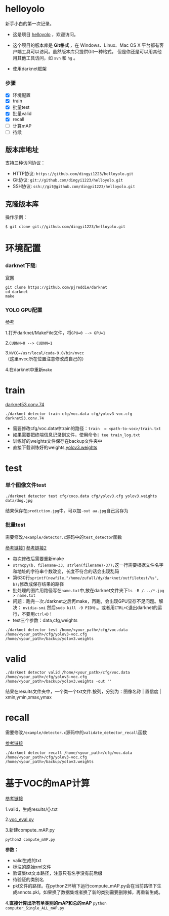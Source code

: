 # helloyolo
新手小白的第一次记录。

- 这是项目 [helloyolo](https://github.com/dingyi1223/helloyolo) ，欢迎访问。

- 这个项目的版本库是 **Git格式** ，在 Windows、Linux、Mac OS X
平台都有客户端工具可以访问。虽然版本库只提供Git一种格式，
但是你还是可以用其他用其他工具访问，如 ``svn`` 和 ``hg`` 。

- 使用darknet框架

### 步骤
- [x] 环境配置
- [x] train
- [x] 批量test
- [x] 批量valid
- [x] recall
- [ ] 计算mAP
- [ ] 待续

## 版本库地址

支持三种访问协议：

* HTTP协议: `https://github.com/dingyi1223/helloyolo.git` 
* Git协议: `git://github.com/dingyi1223/helloyolo.git` 
* SSH协议: `ssh://git@github.com/dingyi1223/helloyolo.git` 

## 克隆版本库

操作示例：

    $ git clone git://github.com/dingyi1223/helloyolo.git


# 环境配置
### darknet下载:
[官网](https://pjreddie.com/darknet/yolo)

```
git clone https://github.com/pjreddie/darknet
cd darknet
make
```

### YOLO GPU配置
[参考](https://blog.csdn.net/luoying_ontheroad/article/details/81136973)

1.打开darknet/MakeFile文件，将`GPU=0 --> GPU=1`

2.`CUDNN=0 --> CUDNN=1`

3.`NVCC=/usr/local/cuda-9.0/bin/nvcc`（这里nvcc所在位置注意修改成自己的）

4.在darknet中重新`make`

# train
[darknet53.conv.74](https://pjreddie.com/media/files/darknet53.conv.74)

`./darknet detector train cfg/voc.data cfg/yolov3-voc.cfg darknet53.conv.74`

- 需要修改cfg/voc.data中train的路径：`train  = <path-to-voc>/train.txt`
- 如果需要把终端信息记录到文件，使用命令`| tee train_log.txt`
- 训练好的weights文件保存在backup文件夹中
- 直接下载训练好的weights,[yolov3.weights](https://pjreddie.com/media/files/yolov3.weights)

# test
### 单个图像文件test
`./darknet detector test cfg/coco.data cfg/yolov3.cfg yolov3.weights data/dog.jpg`

结果保存在`prediction.jpg`中。可以加`-out aa.jpg`自己另存为

### 批量test
需要修改`/example/detector.c`源码中的`test_detector`函数

[参考链接1](https://blog.csdn.net/cgt19910923/article/details/80528559)
[参考链接2](https://blog.csdn.net/mieleizhi0522/article/details/79989754)

- 每次修改后需要重新make
- `strncpy(b, filename+33, strlen(filename)-37);`这一行需要根据文件名字和地址的字符串个数改变，长度不符合的话会出现乱码
-  第630行`sprintf(newfile,"/home/zufall/dy/darknet/outfiletest/%s", b);`修改成保存结果的路径
- 批处理的图片用路径写在`name.txt`中,放在darknet文件夹下`ls -R /.../*.jpg > name.txt`
- 问题：跑完一次./darknet之后再make，再跑，会出现GPU显存不足问题。解决： `nvidia-smi` 然后`sudo kill -9 PID号`.。或者用`CTRL+C`退出darknet的运行，不要用`ctrl+D`！
- test三个参数：data,cfg,weights

`./darknet detector test /home/<your_path>/cfg/voc.data /home/<your_path>/cfg/yolov3-voc.cfg /home/<your_path>/backup/yolov3.weights`

# valid

`./darknet detector valid /home/<your_path>/cfg/voc.data /home/<your_path>/cfg/yolov3-voc.cfg /home/<your_path>/backup/yolov3.weights -out ''`

结果在results文件夹中，一个类一个txt文件.按列，分别为：图像名称 | 置信度 | xmin,ymin,xmax,ymax

# recall

需要修改`/example/detector.c`源码中的`validate_detector_recall`函数

[参考链接](https://blog.csdn.net/mieleizhi0522/article/details/79989754)

`./darknet detector recall /home/<your_path>/cfg/voc.data /home/<your_path>/cfg/yolov3-voc.cfg /home/<your_path>/backup/yolov3.weights`

# 基于VOC的mAP计算

[参考链接](https://blog.csdn.net/amusi1994/article/details/81564504)

1.valid，生成results/{}.txt

2.[voc_eval.py](https://github.com/rbgirshick/py-faster-rcnn/tree/master/lib/datasets)

3.新建compute_mAP.py

```python2 compute_mAP.py```
    
   **参数：**
    
   - valid生成的txt
   - 标注的原始xml文件
   - 验证集txt文本路径，注意只有名字没有前后缀
   - 待验证的类别名
   - pkl文件的路径。在python2环境下运行compute_mAP.py会在当前路径下生成annots.pkl。如果换了数据集或者换了新的类别需要删除掉，再重新生成。
 
 4.**直接计算出所有单类别的mAP和总的mAP**
 `python computer_Single_ALL_mAP.py `
 
 
